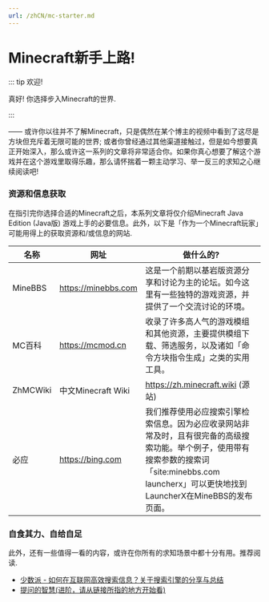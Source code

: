 ```yaml
---
url: /zhCN/mc-starter.md
---
```

# Minecraft新手上路!

::: tip 欢迎!

真好! 你选择步入Minecraft的世界.

:::

—— 或许你以往并不了解Minecraft，只是偶然在某个博主的视频中看到了这尽是方块但充斥着无限可能的世界; 或者你曾经通过其他渠道接触过，但是如今想要真正开始深入，那么或许这一系列的文章将非常适合你。如果你真心想要了解这个游戏并在这个游戏里取得乐趣，那么请怀揣着一颗主动学习、举一反三的求知之心继续阅读吧!

### 资源和信息获取

在指引完你选择合适的Minecraft之后，本系列文章将仅介绍Minecraft Java Edition (Java版) 游戏上手的必要信息。此外，以下是「作为一个Minecraft玩家」可能用得上的获取资源和/或信息的网站.

| 名称                           | 网址                                                         | 做什么的?                                                    |
| ------------------------------ | ------------------------------------------------------------ | ------------------------------------------------------------ |
| MineBBS                        | https://minebbs.com                                          | 这是一个前期以基岩版资源分享和讨论为主的论坛。如今这里有一些独特的游戏资源，并提供了一个交流讨论的环境。|
| MC百科                         | https://mcmod.cn                                             | 收录了许多高人气的游戏模组和其他资源，主要提供模组下载、筛选服务，以及诸如「命令方块指令生成」之类的实用工具。|
| ZhMCWiki | 中文Minecraft Wiki | https://zh.minecraft.wiki (源站) | https://wiki.biligame.com/mc/Minecraft\_Wiki (Bilibili维护的镜像) | 想必是最完整的Minecraft游戏维基 (可以理解为百科全书)涵盖了最主要的两个版本(Java版&基岩版) 的从快照版到正式版的绝大多数更新内容和详细信息。|
| 必应                           | https://bing.com                                             | 我们推荐使用必应搜索引擎检索信息。因为必应收录网站非常及时，且有很完备的高级搜索功能。举个例子，使用带有搜索参数的搜索词「site:minebbs.com launcherx」可以更快地找到LauncherX在MineBBS的发布页面。|

### 自食其力、自给自足

此外，还有一些值得一看的内容，或许在你所有的求知场景中都十分有用。推荐阅读.

* [少数派 - 如何在互联网高效搜索信息？关于搜索引擎的分享与总结](https://sspai.com/post/73134#)
* [提问的智慧(进阶，请从链接所指的地方开始看)](https://lug.ustc.edu.cn/wiki/doc/smart-questions/#%E4%BD%BF%E7%94%A8%E6%9C%89%E6%84%8F%E4%B9%89%E4%B8%94%E6%8F%8F%E8%BF%B0%E6%98%8E%E7%A1%AE%E7%9A%84%E6%A0%87%E9%A2%98)
